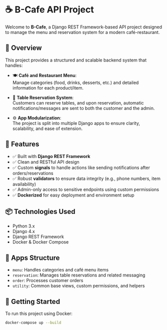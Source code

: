 # ☕ B-Cafe API Project

Welcome to **B-Cafe**, a Django REST Framework-based API project designed to manage the menu and reservation system for a modern café-restaurant.

## 🧩 Overview

This project provides a structured and scalable backend system that handles:

- 🍽️ **Café and Restaurant Menu**:  
  Manage categories (food, drinks, desserts, etc.) and detailed information for each product/item.

- 📅 **Table Reservation System**:  
  Customers can reserve tables, and upon reservation, automatic notifications/messages are sent to both the customer and the admin.

- ⚙️ **App Modularization**:  
  The project is split into multiple Django apps to ensure clarity, scalability, and ease of extension.

## 🔧 Features

- ✅ Built with **Django REST Framework**
- ✅ Clean and RESTful API design
- ✅ Custom **signals** to handle actions like sending notifications after orders/reservations
- ✅ Robust **validators** to ensure data integrity (e.g., phone numbers, item availability)
- ✅ Admin-only access to sensitive endpoints using custom permissions
- ✅ **Dockerized** for easy deployment and environment setup

## 📦 Technologies Used

- Python 3.x
- Django 4.x
- Django REST Framework
- Docker & Docker Compose

## 📁 Apps Structure

- `menu`: Handles categories and café menu items
- `reservation`: Manages table reservations and related messaging
- `order`: Processes customer orders
- `utility`: Common base views, custom permissions, and helpers

## 🚀 Getting Started

To run this project using Docker:

```bash
docker-compose up --build

